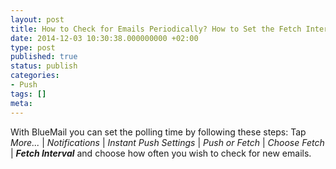 ```yaml
---
layout: post
title: How to Check for Emails Periodically? How to Set the Fetch Interval?
date: 2014-12-03 10:30:38.000000000 +02:00
type: post
published: true
status: publish
categories:
- Push
tags: []
meta:
---
```


With BlueMail you can set the polling time by following these steps: Tap *More...* \| *Notifications* \| *Instant Push Settings* \| *Push or Fetch* \| *Choose Fetch* \| ***Fetch Interval*** and choose how often you wish to check for new emails.</span></p>